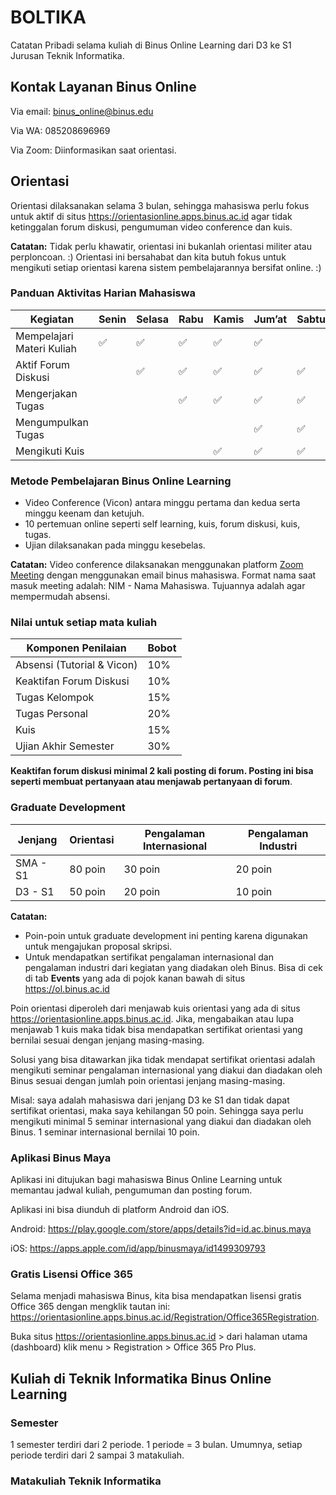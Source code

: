 # BOLTIKA

Catatan Pribadi selama kuliah di Binus Online Learning dari D3 ke S1 Jurusan Teknik Informatika.

## Kontak Layanan Binus Online

Via email: binus_online@binus.edu

Via WA: 085208696969

Via Zoom: Diinformasikan saat orientasi.

## Orientasi

Orientasi dilaksanakan selama 3 bulan, sehingga mahasiswa perlu fokus untuk aktif di situs https://orientasionline.apps.binus.ac.id agar tidak ketinggalan forum diskusi, pengumuman video conference dan kuis.

**Catatan:** Tidak perlu khawatir, orientasi ini bukanlah orientasi militer atau perploncoan. :) Orientasi ini bersahabat dan kita butuh fokus untuk mengikuti setiap orientasi karena sistem pembelajarannya bersifat online. :)

### Panduan Aktivitas Harian Mahasiswa

| Kegiatan                   | Senin              | Selasa             | Rabu               | Kamis              | Jum’at             | Sabtu              | Minggu             |
|----------------------------|--------------------|--------------------|--------------------|--------------------|--------------------|--------------------|--------------------|
| Mempelajari  Materi Kuliah | :white_check_mark: | :white_check_mark: | :white_check_mark: | :white_check_mark: | :white_check_mark: |                    |                    |
| Aktif Forum Diskusi        |                    | :white_check_mark: | :white_check_mark: | :white_check_mark: | :white_check_mark: | :white_check_mark: |                    |
| Mengerjakan Tugas          |                    |                    | :white_check_mark: | :white_check_mark: | :white_check_mark: | :white_check_mark: | :white_check_mark: |
| Mengumpulkan Tugas         |                    |                    |                    |                    | :white_check_mark: | :white_check_mark: | :white_check_mark: |
| Mengikuti Kuis             |                    |                    |                    | :white_check_mark: | :white_check_mark: | :white_check_mark: | :white_check_mark: |


### Metode Pembelajaran Binus Online Learning

- Video Conference (Vicon) antara minggu pertama dan kedua serta minggu keenam dan ketujuh.
- 10 pertemuan online seperti self learning, kuis, forum diskusi, kuis, tugas.
- Ujian dilaksanakan pada minggu kesebelas.

**Catatan:** Video conference dilaksanakan menggunakan platform [Zoom Meeting](https://zoom.us) dengan menggunakan email binus mahasiswa. Format nama saat masuk meeting adalah: NIM - Nama Mahasiswa. Tujuannya adalah agar mempermudah absensi.


### Nilai untuk setiap mata kuliah

| Komponen Penilaian         | Bobot |
|----------------------------|-------|
| Absensi (Tutorial & Vicon) | 10%   |
| Keaktifan Forum Diskusi    | 10%   |
| Tugas Kelompok             | 15%   |
| Tugas Personal             | 20%   |
| Kuis                       | 15%   |
| Ujian Akhir Semester       | 30%   |

**Keaktifan forum diskusi minimal 2 kali posting di forum. Posting ini bisa seperti membuat pertanyaan atau menjawab pertanyaan di forum**.


### Graduate Development

| Jenjang  | Orientasi | Pengalaman Internasional | Pengalaman Industri |
|----------|-----------|--------------------------|---------------------|
| SMA - S1 | 80 poin   | 30 poin                  | 20 poin             |
| D3 - S1  | 50 poin   | 20 poin                  | 10 poin             |

**Catatan:** 

- Poin-poin untuk graduate development ini penting karena digunakan untuk mengajukan proposal skripsi.
- Untuk mendapatkan sertifikat pengalaman internasional dan pengalaman industri dari kegiatan yang diadakan oleh Binus. Bisa di cek di tab **Events** yang ada di pojok kanan bawah di situs https://ol.binus.ac.id

Poin orientasi diperoleh dari menjawab kuis orientasi yang ada di situs https://orientasionline.apps.binus.ac.id. Jika, mengabaikan atau lupa menjawab 1 kuis maka tidak bisa mendapatkan sertifikat orientasi yang bernilai sesuai dengan jenjang masing-masing.

Solusi yang bisa ditawarkan jika tidak mendapat sertifikat orientasi adalah mengikuti seminar pengalaman internasional yang diakui dan diadakan oleh Binus sesuai dengan jumlah poin orientasi jenjang masing-masing.

Misal: saya adalah mahasiswa dari jenjang D3 ke S1 dan tidak dapat sertifikat orientasi, maka saya kehilangan 50 poin. Sehingga saya perlu mengikuti minimal 5 seminar internasional yang diakui dan diadakan oleh Binus. 1 seminar internasional bernilai 10 poin.

### Aplikasi Binus Maya

Aplikasi ini ditujukan bagi mahasiswa Binus Online Learning untuk memantau jadwal kuliah, pengumuman dan posting forum.

Aplikasi ini bisa diunduh di platform Android dan iOS.

Android: https://play.google.com/store/apps/details?id=id.ac.binus.maya

iOS: https://apps.apple.com/id/app/binusmaya/id1499309793


### Gratis Lisensi Office 365

Selama menjadi mahasiswa Binus, kita bisa mendapatkan lisensi gratis Office 365 dengan mengklik tautan ini: https://orientasionline.apps.binus.ac.id/Registration/Office365Registration.

Buka situs https://orientasionline.apps.binus.ac.id > dari halaman utama (dashboard) klik menu > Registration > Office 365 Pro Plus.


## Kuliah di Teknik Informatika Binus Online Learning


### Semester

1 semester terdiri dari 2 periode. 1 periode = 3 bulan. Umumnya, setiap periode terdiri dari 2 sampai 3 matakuliah.


### Matakuliah Teknik Informatika

